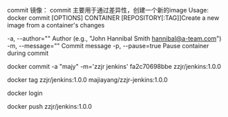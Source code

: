 commit 镜像：
commit 主要用于通过差异性，创建一个新的image
Usage: docker commit [OPTIONS] CONTAINER [REPOSITORY[:TAG]]Create a new image from a container's changes

  -a, --author=""     Author (e.g., "John Hannibal Smith <hannibal@a-team.com>")
  -m, --message=""    Commit message
  -p, --pause=true    Pause container during commit



  docker commit -a "majy" -m='zzjr jenkins' fa2c70698bbe zzjr/jenkins:1.0.0

  docker tag zzjr/jenkins:1.0.0 majiayang/zzjr-jenkins:1.0.0

  docker login

  docker push zzjr/jenkins:1.0.0